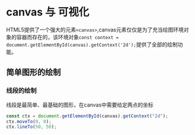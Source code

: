 # canvas 与 可视化

HTML5提供了一个强大的元素```<canvas>```,canvas元素仅仅是为了充当绘图环境对象的容器而存在的，该环境对象```const context = document.getElementById(canvas).getContext('2d');```提供了全部的绘制功能。

## 简单图形的绘制

### 线段的绘制

线段是最简单、最基础的图形，在canvas中需要给定两点的坐标

```js
const ctx = document.getElementById(canvas).getContext("2d");
ctx.moveTo(0, 0);
ctx.lineTo(50, 50);
```